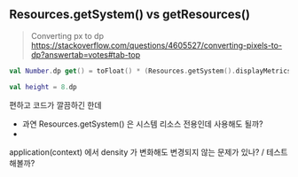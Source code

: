 

## Resources.getSystem() vs getResources()

  
> Converting px to dp
> https://stackoverflow.com/questions/4605527/converting-pixels-to-dp?answertab=votes#tab-top
  
  
```kotlin
val Number.dp get() = toFloat() * (Resources.getSystem().displayMetrics.densityDpi.toFloat() /  DisplayMetrics.DENSITY_DEFAULT)

val height = 8.dp
```
편하고 코드가 깔끔하긴 한데  
  
- 과연 Resources.getSystem() 은 시스템 리소스 전용인데 사용해도 될까?
- 
application(context) 에서 density 가 변화해도 변경되지 않는 문제가 있나? / 테스트 해볼까?
<!--stackedit_data:
eyJoaXN0b3J5IjpbOTQ1Mzk5ODMzLDcyMDkzMzc4OV19
-->